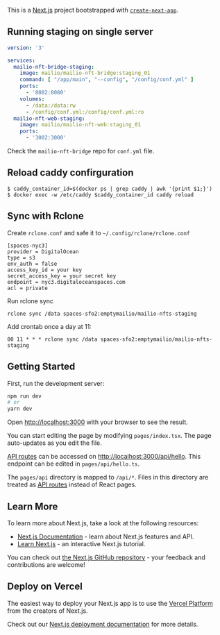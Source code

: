 This is a [Next.js](https://nextjs.org/) project bootstrapped with [`create-next-app`](https://github.com/vercel/next.js/tree/canary/packages/create-next-app).

## Running staging on single server

```yaml
version: '3'

services:
  mailio-nft-bridge-staging:
    image: mailio/mailio-nft-bridge:staging_01
    command: [ "/app/main", "--config", "/config/conf.yml" ]
    ports:
      - '8082:8080'
    volumes:
      - /data:/data:rw
      - /config/conf.yml:/config/conf.yml:ro
  mailio-nft-web-staging:
    image: mailio/mailio-nft-web:staging_01
    ports: 
      - '3002:3000'
```

Check the `mailio-nft-bridge` repo for `conf.yml` file.

## Reload caddy confirguration
```
$ caddy_container_id=$(docker ps | grep caddy | awk '{print $1;}')
$ docker exec -w /etc/caddy $caddy_container_id caddy reload
```

## Sync with Rclone

Create `rclone.conf` and safe it to `~/.config/rclone/rclone.conf`
```
[spaces-nyc3]
provider = DigitalOcean
type = s3
env_auth = false
access_key_id = your key
secret_access_key = your secret key 
endpoint = nyc3.digitaloceanspaces.com
acl = private
```

Run rclone sync
```
rclone sync /data spaces-sfo2:emptymailio/mailio-nfts-staging
```

Add crontab once a day at 11:
```
00 11 * * * rclone sync /data spaces-sfo2:emptymailio/mailio-nfts-staging
```

## Getting Started

First, run the development server:

```bash
npm run dev
# or
yarn dev
```

Open [http://localhost:3000](http://localhost:3000) with your browser to see the result.

You can start editing the page by modifying `pages/index.tsx`. The page auto-updates as you edit the file.

[API routes](https://nextjs.org/docs/api-routes/introduction) can be accessed on [http://localhost:3000/api/hello](http://localhost:3000/api/hello). This endpoint can be edited in `pages/api/hello.ts`.

The `pages/api` directory is mapped to `/api/*`. Files in this directory are treated as [API routes](https://nextjs.org/docs/api-routes/introduction) instead of React pages.

## Learn More

To learn more about Next.js, take a look at the following resources:

- [Next.js Documentation](https://nextjs.org/docs) - learn about Next.js features and API.
- [Learn Next.js](https://nextjs.org/learn) - an interactive Next.js tutorial.

You can check out [the Next.js GitHub repository](https://github.com/vercel/next.js/) - your feedback and contributions are welcome!

## Deploy on Vercel

The easiest way to deploy your Next.js app is to use the [Vercel Platform](https://vercel.com/new?utm_medium=default-template&filter=next.js&utm_source=create-next-app&utm_campaign=create-next-app-readme) from the creators of Next.js.

Check out our [Next.js deployment documentation](https://nextjs.org/docs/deployment) for more details.
